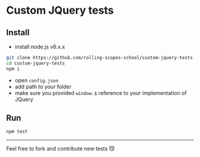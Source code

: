 # Custom JQuery tests

## Install
* install node.js v6.x.x
```sh
git clone https://github.com/rolling-scopes-school/custom-jquery-tests.git
cd custom-jquery-tests
npm i
```

* open `config.json`
* add path to your folder
* make sure you provided `window.$` reference to your implementation of JQuery

## Run
```sh
npm test
```
---

Feel free to fork and contribute new tests :smirk_cat:

